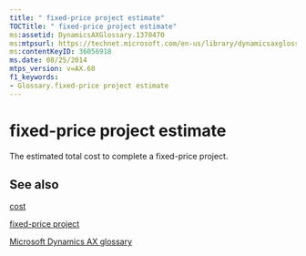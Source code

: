 ```yaml
---
title: " fixed-price project estimate"
TOCTitle: " fixed-price project estimate"
ms:assetid: DynamicsAXGlossary.1370470
ms:mtpsurl: https://technet.microsoft.com/en-us/library/dynamicsaxglossary.1370470(v=AX.60)
ms:contentKeyID: 36056918
ms.date: 08/25/2014
mtps_version: v=AX.60
f1_keywords:
- Glossary.fixed-price project estimate
---
```


# fixed-price project estimate

The estimated total cost to complete a fixed-price project.

## See also

[cost](cost.md)

[fixed-price project](fixed-price-project.md)

[Microsoft Dynamics AX glossary](glossary/microsoft-dynamics-ax-glossary.md)

  


